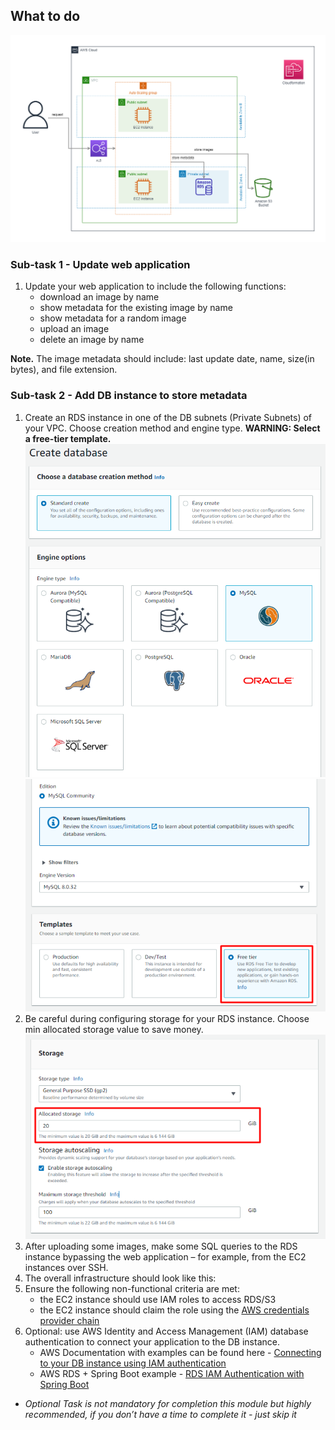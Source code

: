 ## What to do

![](./images/rds-app-infrastructure.png)

### Sub-task 1 - Update web application 
1. Update your web application to include the following functions: 
   - download an image by name
   - show metadata for the existing image by name
   - show metadata for a random image
   - upload an image
   - delete an image by name

**Note.** The image metadata should include: last update date, name, size(in bytes), and file extension.

### Sub-task 2 - Add DB instance to store metadata
1. Create an RDS instance in one of the DB subnets (Private Subnets) of your VPC. Choose creation method and engine type. **WARNING: Select a free-tier template.**
![](./images/rds-engine-1.png)
![](./images/rds-engine-2.png)
2. Be careful during configuring storage for your RDS instance. Choose min allocated storage value to save money.
![](./images/rds-engine-3.png)
3. After uploading some images, make some SQL queries to the RDS instance bypassing the web application – for example, from the EC2 instances over SSH.
4. The overall infrastructure should look like this:
5. Ensure the following non-functional criteria are met: 
    - the EC2 instance should use IAM roles to access RDS/S3 
    - the EC2 instance should claim the role using the [AWS credentials provider chain](https://docs.aws.amazon.com/sdk-for-java/v1/developer-guide/credentials.html#credentials-default)
6. Optional: use AWS Identity and Access Management (IAM) database authentication to connect your application to the DB instance. 
    - AWS Documentation with examples can be found here - [Connecting to your DB instance using IAM authentication](https://docs.aws.amazon.com/AmazonRDS/latest/UserGuide/UsingWithRDS.IAMDBAuth.Connecting.html)
    - AWS RDS + Spring Boot example - [RDS IAM Authentication with Spring Boot](https://ordina-jworks.github.io/cloud/2022/06/13/aws-rds-iam-authentication-spring-boot.html)

 
* *Optional Task is not mandatory for completion this module but highly recommended, if you don’t have a time to complete it - just skip it*
